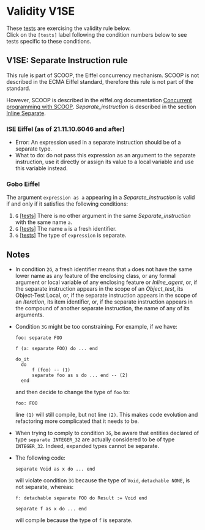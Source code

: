 # Validity V1SE

These [tests](.) are exercising the validity rule below.  
Click on the `[tests]` label following the condition numbers below to see tests specific to these conditions.

## V1SE: Separate Instruction rule

This rule is part of SCOOP, the Eiffel concurrency mechanism. SCOOP is not described in the ECMA Eiffel standard, therefore this rule is not part of the standard.

However, SCOOP is described in the eiffel.org documentation [Concurrent programming with SCOOP](https://www.eiffel.org/doc/solutions/Concurrent_programming_with_SCOOP). *Separate\_instruction* is described in the section [Inline Separate](https://www.eiffel.org/doc/solutions/Exclusive_Access#Inline_Separate).

### ISE Eiffel (as of 21.11.10.6046 and after)

* Error: An expression used in a separate instruction should be of a separate type.
* What to do: do not pass this expression as an argument to the separate instruction, use it directly or assign its value to a local variable and use this variable instead.

### Gobo Eiffel

The argument `expression as a` appearing in a *Separate\_instruction* is valid if and only if it satisfies the following conditions:

1. `G` [\[tests\]](../v1se1g) There is no other argument in the same *Separate\_instruction* with the same name `a`.
2. `G` [\[tests\]](../v1se2g) The name `a` is a fresh identifier.
3. `G` [\[tests\]](../v1se3g) The type of `expression` is separate.

## Notes

* In condition `2G`, a fresh identifier means that `a` does not have the same lower name as any feature of the enclosing class, or any formal argument or local variable of any enclosing feature or *Inline\_agent*, or, if the separate instruction appears in the scope of an *Object\_test*, its Object-Test Local, or, if the separate instruction appears in the scope of an *Iteration*, its item identifier, or, if the separate instruction appears in the compound of another separate instruction, the name of any of its arguments.

* Condition `3G` might be too constraining. For example, if we have:

  ```
  foo: separate FOO

  f (a: separate FOO) do ... end

  do_it
	do
		f (foo) -- (1)
		separate foo as s do ... end -- (2)
	end
  ```

  and then decide to change the type of `foo` to:

  ```
  foo: FOO
  ```
  
  line `(1)` will still compile, but not line `(2)`. This makes code evolution and refactoring more complicated that it needs to be.

* When trying to comply to condition `3G`, be aware that entities declared of type `separate INTEGER_32` are actually considered to be of type `INTEGER_32`. Indeed, expanded types cannot be separate.

* The following code:
  ```
  separate Void as x do ... end
  ```

  will violate condition `3G` because the type of `Void`, `detachable NONE`, is not separate, whereas:
  ```
  f: detachable separate FOO do Result := Void end

  separate f as x do ... end
  ```

  will compile because the type of `f` is separate.

